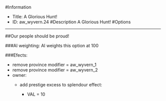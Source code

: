 #Information
 - Title: A Glorious Hunt!
 - ID: aw_wyvern.24
#Description
A Glorious Hunt!
#Options

___
##Our people should be proud!

###AI weighting:
AI weights this option at 100


###Efects:<ul><li>remove province modifier = aw_wyvern_1</li><li>remove province modifier = aw_wyvern_2</li><li>owner:</li><ul><li>add prestige excess to splendour effect:</li><ul><li>VAL = 10</li></ul></ul></ul>
